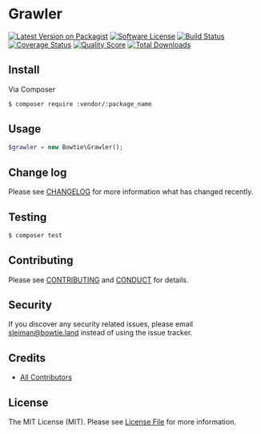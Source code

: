 # Grawler

[![Latest Version on Packagist][ico-version]][link-packagist]
[![Software License][ico-license]](LICENSE.md)
[![Build Status][ico-travis]][link-travis]
[![Coverage Status][ico-scrutinizer]][link-scrutinizer]
[![Quality Score][ico-code-quality]][link-code-quality]
[![Total Downloads][ico-downloads]][link-downloads]

## Install

Via Composer

``` bash
$ composer require :vendor/:package_name
```

## Usage

``` php
$grawler = new Bowtie\Grawler();
```

## Change log

Please see [CHANGELOG](CHANGELOG.md) for more information what has changed recently.

## Testing

``` bash
$ composer test
```

## Contributing

Please see [CONTRIBUTING](CONTRIBUTING.md) and [CONDUCT](CONDUCT.md) for details.

## Security

If you discover any security related issues, please email sleiman@bowtie.land instead of using the issue tracker.

## Credits

- [All Contributors][link-contributors]

## License

The MIT License (MIT). Please see [License File](LICENSE.md) for more information.

[ico-version]: https://img.shields.io/packagist/v/:vendor/:package_name.svg?style=flat-square
[ico-license]: https://img.shields.io/badge/license-MIT-brightgreen.svg?style=flat-square
[ico-travis]: https://img.shields.io/travis/:vendor/:package_name/master.svg?style=flat-square
[ico-scrutinizer]: https://img.shields.io/scrutinizer/coverage/g/:vendor/:package_name.svg?style=flat-square
[ico-code-quality]: https://img.shields.io/scrutinizer/g/:vendor/:package_name.svg?style=flat-square
[ico-downloads]: https://img.shields.io/packagist/dt/:vendor/:package_name.svg?style=flat-square

[link-packagist]: https://packagist.org/packages/:vendor/:package_name
[link-travis]: https://travis-ci.org/:vendor/:package_name
[link-scrutinizer]: https://scrutinizer-ci.com/g/:vendor/:package_name/code-structure
[link-code-quality]: https://scrutinizer-ci.com/g/:vendor/:package_name
[link-downloads]: https://packagist.org/packages/:vendor/:package_name
[link-author]: https://github.com/:author_username
[link-contributors]: ../../contributors
